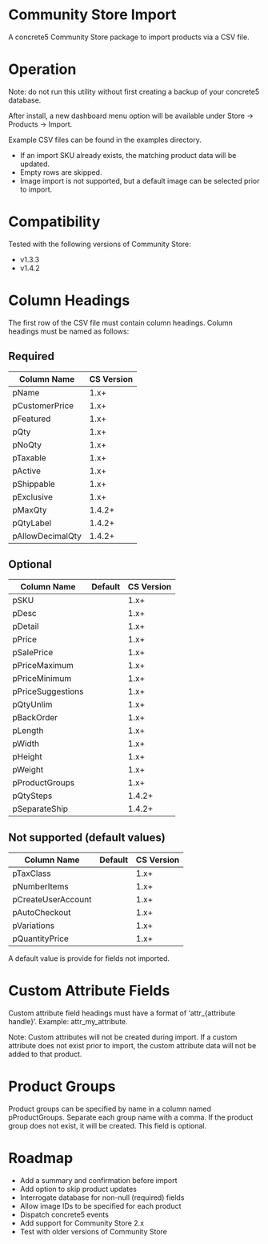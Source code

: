 # Community Store Import
A concrete5 Community Store package to import products via a CSV file.

# Operation
Note: do not run this utility without first creating a backup of your concrete5 database.

After install, a new dashboard menu option will be available under Store -> Products -> Import.

Example CSV files can be found in the examples directory.

* If an import SKU already exists, the matching product data will be updated.
* Empty rows are skipped.
* Image import is not supported, but a default image can be selected prior to import.

# Compatibility

Tested with the following versions of Community Store:

* v1.3.3
* v1.4.2

# Column Headings
The first row of the CSV file must contain column headings. Column headings must be named as follows:

## Required
Column Name | CS Version
----------- | ----------
pName | 1.x+
pCustomerPrice | 1.x+
pFeatured | 1.x+
pQty | 1.x+
pNoQty | 1.x+
pTaxable | 1.x+
pActive | 1.x+
pShippable | 1.x+
pExclusive | 1.x+
pMaxQty | 1.4.2+
pQtyLabel | 1.4.2+
pAllowDecimalQty | 1.4.2+

## Optional
Column Name | Default | CS Version
----------- | ------- | ----------
pSKU | | 1.x+
pDesc | | 1.x+
pDetail | | 1.x+
pPrice | | 1.x+
pSalePrice | | 1.x+
pPriceMaximum | | 1.x+
pPriceMinimum | | 1.x+
pPriceSuggestions | | 1.x+
pQtyUnlim | | 1.x+
pBackOrder | | 1.x+
pLength | | 1.x+
pWidth | | 1.x+
pHeight | | 1.x+
pWeight | | 1.x+
pProductGroups | | 1.x+
pQtySteps | | 1.4.2+
pSeparateShip | | 1.4.2+

## Not supported (default values)
Column Name | Default | CS Version
----------- | ------- | ----------
pTaxClass | | 1.x+
pNumberItems | | 1.x+
pCreateUserAccount | | 1.x+
pAutoCheckout | | 1.x+
pVariations | | 1.x+
pQuantityPrice | | 1.x+

A default value is provide for fields not imported.

# Custom Attribute Fields
Custom attribute field headings must have a format of ‘attr_{attribute handle}’. Example: attr_my_attribute.

Note: Custom attributes will not be created during import. If a custom attribute does not exist prior to import, the custom attribute data will not be added to that product.

# Product Groups
Product groups can be specified by name in a column named pProductGroups. Separate each group name with a comma.  If the product group does not exist, it will be created. This field is optional.

# Roadmap
* Add a summary and confirmation before import
* Add option to skip product updates
* Interrogate database for non-null (required) fields
* Allow image IDs to be specified for each product
* Dispatch concrete5 events
* Add support for Community Store 2.x
* Test with older versions of Community Store

